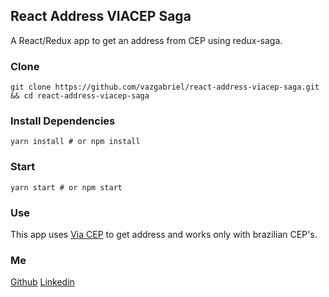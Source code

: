 ## React Address VIACEP Saga
A React/Redux app to get an address from CEP using redux-saga.

### Clone
```
git clone https://github.com/vazgabriel/react-address-viacep-saga.git && cd react-address-viacep-saga
```

### Install Dependencies
```
yarn install # or npm install
```

### Start
```
yarn start # or npm start
```

### Use
This app uses [Via CEP](https://viacep.com.br/) to get address and works only with brazilian CEP's.

### Me
[Github](https://github.com/vazgabriel/)
[Linkedin](https://linkedin.com/in/gabrielcvaz/)
